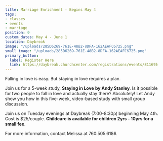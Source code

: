 ```yaml
---
title: Marriage Enrichment - Begins May 4
tags:
- classes
- events
- marriage
position: 0
custom_dates: May 4 - June 1
location: Daybreak
image: "/uploads/285D6269-761E-48B2-8DFA-162AEAFC6725.png"
small_image: "/uploads/285D6269-761E-48B2-8DFA-162AEAFC6725.png"
primary_button:
  label: Register Here
  link: https://daybreak.churchcenter.com/registrations/events/811695
---
```


Falling in love is easy. But staying in love requires a plan.

Join us for a 5-week study, **Staying in Love** **by Andy Stanley**. Is it possible for two people to fall in love and actually stay there? Absolutely! Let Andy show you how in this five-week, video-based study with small group discussion.

Join us on Tuesday evenings at Daybreak (7:00-8:30p) beginning May 4th.  Cost is $25/couple.  **Childcare is available for children 2yrs - 10yrs for a small fee.**

For more information, contact Melissa at 760.505.6186.